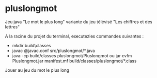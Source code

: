 # pluslongmot
Jeu java "Le mot le plus long" variante du jeu télévisé "Les chiffres et des lettres"

A la racine du projet du terminal, executezles commandes suivantes :
- mkdir build\classes
- javac @javac.conf src/pluslongmot/*.java
- java -cp build/classes pluslongmot/Pluslongmot
  ou jar cvfm Pluslongmot.jar manifest.mf build/classes/pluslongmot/*.class

Jouer au jeu du mot le plus long


